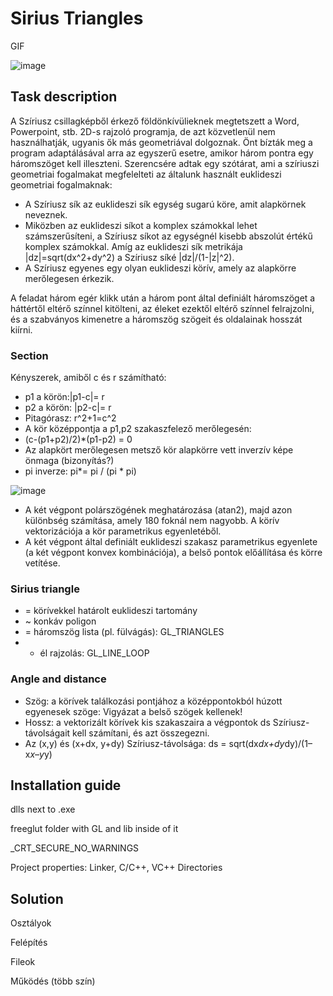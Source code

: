 # Sirius Triangles

GIF

![image](https://github.com/Viktr0/SiriusTriangleDrawer/assets/47856193/3dc87312-fdb6-4a29-bc4e-65a88c04f575)

## Task description

A Szíriusz csillagképből érkező földönkívülieknek megtetszett a Word, Powerpoint, stb. 2D-s rajzoló programja, de azt közvetlenül nem használhatják, ugyanis ők más geometriával dolgoznak. Önt bízták meg a program adaptálásával arra az egyszerű esetre, amikor három pontra egy háromszöget kell illeszteni. Szerencsére adtak egy szótárat, ami a szíriuszi geometriai fogalmakat megfelelteti az általunk használt euklideszi geometriai fogalmaknak: 
* A Szíriusz sík az euklideszi sík egység sugarú köre, amit alapkörnek neveznek.
* Miközben az euklideszi síkot a komplex számokkal lehet számszerűsíteni, a Szíriusz síkot az egységnél kisebb abszolút értékű komplex számokkal. Amíg az euklideszi sík metrikája |dz|=sqrt(dx^2+dy^2) a Szíriusz síké |dz|/(1-|z|^2). 
* A Szíriusz egyenes egy olyan euklideszi körív, amely az alapkörre merőlegesen érkezik.

A feladat három egér klikk után a három pont által definiált háromszöget a háttértől eltérő színnel kitölteni, az éleket ezektől eltérő színnel felrajzolni, és a szabványos kimenetre a háromszög szögeit és oldalainak hosszát kiírni.

### Section

Kényszerek, amiből c és r számítható:
* p1 a körön:|p1-c|= r
* p2 a körön: |p2-c|= r
* Pitagórasz: r^2+1=c^2
* A kör középpontja a p1,p2 szakaszfelező merőlegesén:
* (c-(p1+p2)/2)*(p1-p2) = 0
* Az alapkört merőlegesen metsző kör alapkörre vett inverzív képe önmaga (bizonyítás?)
* pi inverze: pi*= pi / (pi * pi)

![image](https://github.com/Viktr0/SiriusTriangleDrawer/assets/47856193/c37a3abe-d51a-4f3a-a833-41f552dcca49)

* A két végpont polárszögének meghatározása (atan2), majd azon különbség számítása, amely 180 foknál nem nagyobb. A körív vektorizációja a kör parametrikus egyenletéből.
* A két végpont által definiált euklideszi szakasz parametrikus egyenlete (a két végpont konvex kombinációja), a belső pontok előállítása és körre vetítése.

### Sirius triangle

* = körívekkel határolt euklideszi tartomány 
* ~ konkáv poligon 
* = háromszög lista (pl. fülvágás): GL_TRIANGLES
* + él rajzolás: GL_LINE_LOOP

### Angle and distance

* Szög: a körívek találkozási pontjához a középpontokból húzott egyenesek szöge: Vigyázat a belső szögek kellenek!
* Hossz: a vektorizált körívek kis szakaszaira a végpontok ds Szíriusz-távolságait kell számítani, és azt összegezni. 
* Az (x,y) és (x+dx, y+dy) Szíriusz-távolsága: ds = sqrt(dx*dx+dy*dy)/(1–x*x–y*y)

## Installation guide

dlls next to .exe

freeglut folder with GL and lib inside of it

_CRT_SECURE_NO_WARNINGS

Project properties: Linker, C/C++, VC++ Directories

## Solution

Osztályok

Felépítés

Fileok

Működés (több szín)
